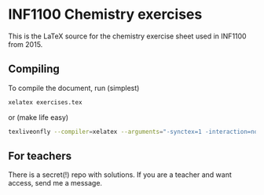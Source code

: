 # INF1100 Chemistry exercises
This is the LaTeX source for the chemistry exercise sheet used in INF1100 from 2015.

## Compiling
To compile the document, run (simplest)
```bash
xelatex exercises.tex
```
or (make life easy)
```bash
texliveonfly --compiler=xelatex --arguments="-synctex=1 -interaction=nonstopmode" "exercises".tex
```

## For teachers
There is a secret(!) repo with solutions. If you are a teacher and want access, send me a message.
